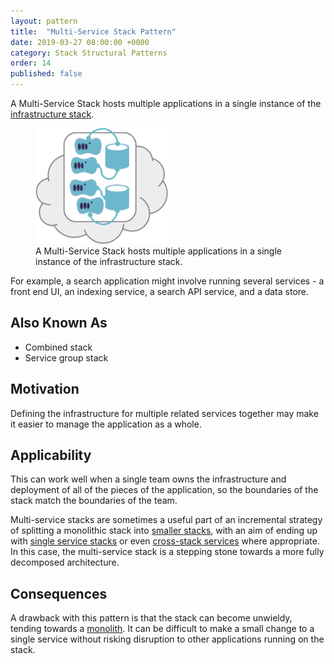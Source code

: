 ```yaml
---
layout: pattern
title:  "Multi-Service Stack Pattern"
date: 2019-03-27 08:00:00 +0000
category: Stack Structural Patterns
order: 14
published: false
---
```


A Multi-Service Stack hosts multiple applications in a single instance of the [infrastructure stack](/patterns/stack-concept/).


<figure>
  <img src="images/multi-service-stack.png" alt="A Multi-Service Stack hosts multiple applications in a single instance of the infrastructure stack" width="50%"/>
  <figcaption>A Multi-Service Stack hosts multiple applications in a single instance of the infrastructure stack.</figcaption>
</figure>


For example, a search application might involve running several services - a front end UI, an indexing service, a search API service, and a data store. 


## Also Known As

- Combined stack
- Service group stack


## Motivation

Defining the infrastructure for multiple related services together may make it easier to manage the application as a whole.


## Applicability

This can work well when a single team owns the infrastructure and deployment of all of the pieces of the application, so the boundaries of the stack match the boundaries of the team.

Multi-service stacks are sometimes a useful part of an incremental strategy of splitting a monolithic stack into [smaller stacks](micro-stack.html), with an aim of ending up with [single service stacks](single-service-stack.html) or even [cross-stack services](cross-stack-service.html) where appropriate. In this case, the multi-service stack is a stepping stone towards a more fully decomposed architecture.


## Consequences

A drawback with this pattern is that the stack can become unwieldy, tending towards a [monolith](monolithic-stack.html). It can be difficult to make a small change to a single service without risking disruption to other applications running on the stack.

